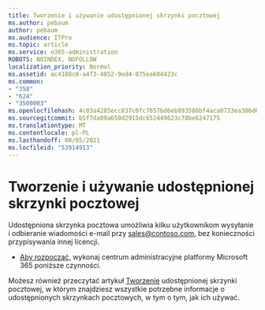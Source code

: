 ```yaml
---
title: Tworzenie i używanie udostępnionej skrzynki pocztowej
ms.author: pebaum
author: pebaum
ms.audience: ITPro
ms.topic: article
ms.service: o365-administration
ROBOTS: NOINDEX, NOFOLLOW
localization_priority: Normal
ms.assetid: ac4188c0-a4f3-4852-9ed4-075ea684423c
ms.common:
- "358"
- "624"
- "3500003"
ms.openlocfilehash: 4c03a4285ecc837c0fc7657bd6eb893586bf4aca0733ea306d6f6c783ff402d6
ms.sourcegitcommit: b5f7da89a650d2915dc652449623c78be6247175
ms.translationtype: MT
ms.contentlocale: pl-PL
ms.lasthandoff: 08/05/2021
ms.locfileid: "53914913"
---
```

# <a name="create-and-use-a-shared-mailbox"></a>Tworzenie i używanie udostępnionej skrzynki pocztowej

Udostępniona skrzynka pocztowa umożliwia kilku użytkownikom wysyłanie i odbieranie wiadomości e-mail przy sales@contoso.com, bez konieczności przypisywania innej licencji.
  
- [Aby rozpocząć,](https://portal.office.com/AdminPortal/Home#/AssistedGuide/addemailoptions) wykonaj centrum administracyjne platformy Microsoft 365 poniższe czynności. 

Możesz również przeczytać artykuł [Tworzenie](https://docs.microsoft.com/microsoft-365/admin/email/create-a-shared-mailbox) udostępnionej skrzynki pocztowej, w którym znajdziesz wszystkie potrzebne informacje o udostępnionych skrzynkach pocztowych, w tym o tym, jak ich używać.
  